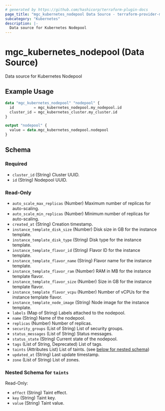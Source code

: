 ```yaml
---
# generated by https://github.com/hashicorp/terraform-plugin-docs
page_title: "mgc_kubernetes_nodepool Data Source - terraform-provider-mgc"
subcategory: "Kubernetes"
description: |-
  Data source for Kubernetes Nodepool
---
```


# mgc_kubernetes_nodepool (Data Source)

Data source for Kubernetes Nodepool

## Example Usage

```terraform
data "mgc_kubernetes_nodepool" "nodepool" {
  id         = mgc_kubernetes_nodepool.my_nodepool.id
  cluster_id = mgc_kubernetes_cluster.my_cluster.id
}

output "nodepool" {
  value = data.mgc_kubernetes_nodepool.nodepool
}
```

<!-- schema generated by tfplugindocs -->
## Schema

### Required

- `cluster_id` (String) Cluster UUID.
- `id` (String) Nodepool UUID.

### Read-Only

- `auto_scale_max_replicas` (Number) Maximum number of replicas for auto-scaling.
- `auto_scale_min_replicas` (Number) Minimum number of replicas for auto-scaling.
- `created_at` (String) Creation timestamp.
- `instance_template_disk_size` (Number) Disk size in GB for the instance template.
- `instance_template_disk_type` (String) Disk type for the instance template.
- `instance_template_flavor_id` (String) Flavor ID for the instance template.
- `instance_template_flavor_name` (String) Flavor name for the instance template.
- `instance_template_flavor_ram` (Number) RAM in MB for the instance template flavor.
- `instance_template_flavor_size` (Number) Size in GB for the instance template flavor.
- `instance_template_flavor_vcpu` (Number) Number of vCPUs for the instance template flavor.
- `instance_template_node_image` (String) Node image for the instance template.
- `labels` (Map of String) Labels attached to the nodepool.
- `name` (String) Name of the nodepool.
- `replicas` (Number) Number of replicas.
- `security_groups` (List of String) List of security groups.
- `status_messages` (List of String) Status messages.
- `status_state` (String) Current state of the nodepool.
- `tags` (List of String, Deprecated) List of tags.
- `taints` (Attributes List) List of taints. (see [below for nested schema](#nestedatt--taints))
- `updated_at` (String) Last update timestamp.
- `zone` (List of String) List of zones.

<a id="nestedatt--taints"></a>
### Nested Schema for `taints`

Read-Only:

- `effect` (String) Taint effect.
- `key` (String) Taint key.
- `value` (String) Taint value.
